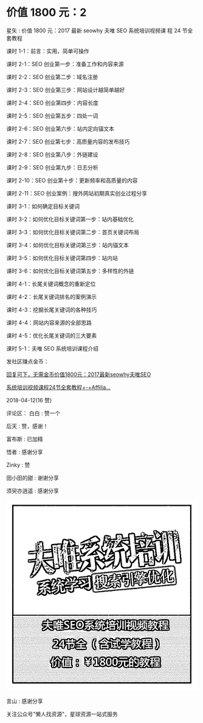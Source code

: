 # 价值 1800 元：2

星矢 : 价值 1800 元：2017 最新 seowhy 夫唯 SEO 系统培训视频课 程 24 节全套教程

课时 1-1：前言：实用，简单可操作

课时 2-1：SEO 创业第一步：准备工作和内容来源

课时 2-2：SEO 创业第二步：域名注册

课时 2-3：SEO 创业第三步：网站设计越简单越好

课时 2-4：SEO 创业第四步：内容长度

课时 2-5：SEO 创业第五步：四处一词

课时 2-6：SEO 创业第六步：站内定向锚文本

课时 2-7：SEO 创业第七步：高质量内容的发布技巧

课时 2-8：SEO 创业第八步：外链建设

课时 2-9：SEO 创业第九步：日志分析

课时 2-10：SEO 创业第十步：更新频率和高质量的内容

课时 2-11：SEO 创业案例：搜外网站初期真实创业过程分享

课时 3-1：如何确定目标关键词

课时 3-2：如何优化目标关键词第一步：站内基础优化

课时 3-3：如何优化目标关键词第二步：首页关键词布局

课时 3-4：如何优化目标关键词第三步：站内锚文本

课时 3-5：如何优化目标关键词第四步：站内站

课时 3-6：如何优化目标关键词第五步：多样性的外链

课时 4-1：长尾关键词概念的重新定位

课时 4-2：长尾关键词排名的案例演示

课时 4-3：挖掘长尾关键词的各种技巧

课时 4-4：网站内容来源的全部思路

课时 4-5：优化长尾关键词的三大要素

课时 5-1：夫唯 SEO 系统培训课程介绍

发社区赚点金币：

[回复可下，无需金币](http://bbs.fuyuzhe.com/affiliate/53.html)[价值](http://bbs.fuyuzhe.com/affiliate/53.html)[1800](http://bbs.fuyuzhe.com/affiliate/53.html)[元：](http://bbs.fuyuzhe.com/affiliate/53.html)[2017](http://bbs.fuyuzhe.com/affiliate/53.html)[最新](http://bbs.fuyuzhe.com/affiliate/53.html)[seowhy](http://bbs.fuyuzhe.com/affiliate/53.html)[夫唯](http://bbs.fuyuzhe.com/affiliate/53.html)[SEO](http://bbs.fuyuzhe.com/affiliate/53.html)

[系统培训视频课程](http://bbs.fuyuzhe.com/affiliate/53.html)[24](http://bbs.fuyuzhe.com/affiliate/53.html)[节全套教程](http://bbs.fuyuzhe.com/affiliate/53.html)[+-+Affilia...](http://bbs.fuyuzhe.com/affiliate/53.html)

2018-04-12(16 赞)

评论区： 白白 : 赞一个

后天 : 赞，感谢！

富布斯 : 已加精

悟者 : 感谢分享

Zinky : 赞

田小田的甜 : 谢谢分享

须臾亦逍遥 : 感谢分享

![image](img/Image_169.png)

言山 : 感谢分享

关注公众号"懒人找资源"，星球资源一站式服务